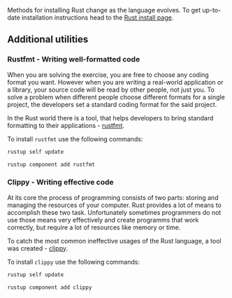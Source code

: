Methods for installing Rust change as the language evolves. To get up-to-date installation instructions head to the [Rust install page](https://www.rust-lang.org/tools/install).

## Additional utilities

### Rustfmt - Writing well-formatted code

When you are solving the exercise, you are free to choose any coding format you want.
However when you are writing a real-world application or a library, your source code will
be read by other people, not just you. To solve a problem when different people choose
different formats for a single project, the developers set a standard coding format
for the said project.

In the Rust world there is a tool, that helps developers to bring standard formatting
to their applications - [rustfmt](https://github.com/rust-lang/rustfmt).

To install `rustfmt` use the following commands:

```bash
rustup self update

rustup component add rustfmt
```

### Clippy - Writing effective code

At its core the process of programming consists of two parts: storing and managing
the resources of your computer. Rust provides a lot of means to accomplish these two
task. Unfortunately sometimes programmers do not use those means very effectively and
create programms that work correctly, but require a lot of resources like memory or time.

To catch the most common ineffective usages of the Rust language,
a tool was created - [clippy](https://github.com/rust-lang/rust-clippy).

To install `clippy` use the following commands:

```bash
rustup self update

rustup component add clippy
```
